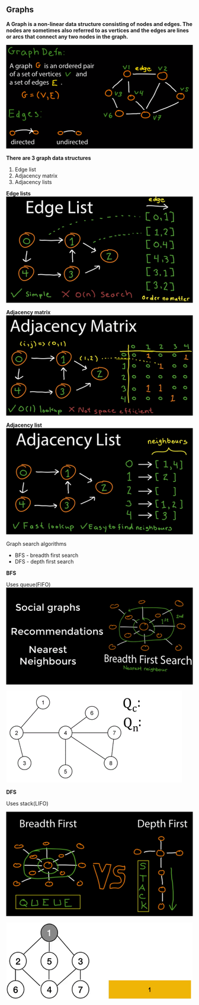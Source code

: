 ## Graphs

**A Graph is a non-linear data structure consisting of nodes and edges. The nodes are sometimes also referred to as vertices and the edges are lines or arcs that connect any two nodes in the graph.**

![graph](../images/graph.png)

**There are 3 graph data structures**

1. Edge list
2. Adjacency matrix
3. Adjacency lists

**Edge lists**
![edge-lists](../images/edge-lists.png)

**Adjacency matrix**
![adjacency-matrix](../images/adjacency-matrix.png)

**Adjacency list**
![adjacency-list](../images/adjacency-list.png)


Graph search algorithms

 * BFS - breadth first search
 * DFS - depth first search
 
 **BFS**
 
 Uses queue(FIFO)
![bfs](../images/bfs.png)


![bfs](../images/bfs.gif)

 **DFS**
 
 Uses stack(LIFO)

 
![dfs](../images/dfs.png)


![dfs](../images/dfs.gif)
